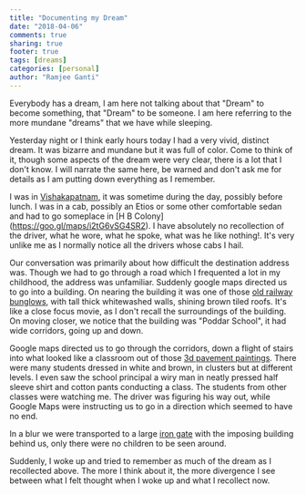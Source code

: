 ```yaml
---
title: "Documenting my Dream"
date: "2018-04-06"
comments: true
sharing: true
footer: true
tags: [dreams]
categories: [personal]
author: "Ramjee Ganti"
---
```

Everybody has a dream, I am here not talking about that "Dream" to become something, that "Dream" to be someone. I am here referring to the more mundane "dreams" that we have while sleeping.

Yesterday night or I think early hours today I had a very vivid, distinct dream. It was bizarre and mundane but it was full of color. Come to think of it, though some aspects of the dream were very clear, there is a lot that I don't know. I will narrate the same here, be warned and don't ask me for details as I am putting down everything as I remember.

I was in [Vishakapatnam](https://en.wikipedia.org/wiki/Visakhapatnam), it was sometime during the day, possibly before lunch. I was in a cab, possibly an Etios or some other comfortable sedan and had to go someplace in [H B Colony] (https://goo.gl/maps/i2tG6vSG4SR2). I have absolutely no recollection of the driver, what he wore, what he spoke, what was he like nothing!. It's very unlike me as I normally notice all the drivers whose cabs I hail.

Our conversation was primarily about how difficult the destination address was. Though we had to go through a road which I frequented a lot in my childhood, the address was unfamiliar. Suddenly google maps directed us to go into a building. On nearing the building it was one of those [old railway bunglows](http://www.nma.gov.au/__data/assets/image/0019/58510/groundfloor.JPG), with tall thick whitewashed walls, shining brown tiled roofs. It's like a close focus movie, as I don't recall the surroundings of the building. On moving closer, we notice that the building was "Poddar School", it had wide corridors, going up and down.

Google maps directed us to go through the corridors, down a flight of stairs into what looked like a classroom out of those [3d pavement paintings](https://2.bp.blogspot.com/-i0Bl3prCuqY/Tef6Sss7sBI/AAAAAAAACLc/9iADrfHEUdc/s1600/dungeon.jpg). There were many students dressed in white and brown, in clusters but at different levels. I even saw the school principal a wiry man in neatly pressed half sleeve shirt and cotton pants conducting a class. The students from other classes were watching me. The driver was figuring his way out, while Google Maps were instructing us to go in a direction which seemed to have no end.

In a blur we were transported to a large [iron gate](https://s3.amazonaws.com/homestratosphere/wp-content/uploads/2015/12/11192615/33-wrought-iron-fences-zillow.jpg) with the imposing building behind us, only there were no children to be seen around.

Suddenly, I woke up and tried to remember as much of the dream as I recollected above. The more I think about it, the more divergence I see between what I felt thought when I woke up and what I recollect now.
